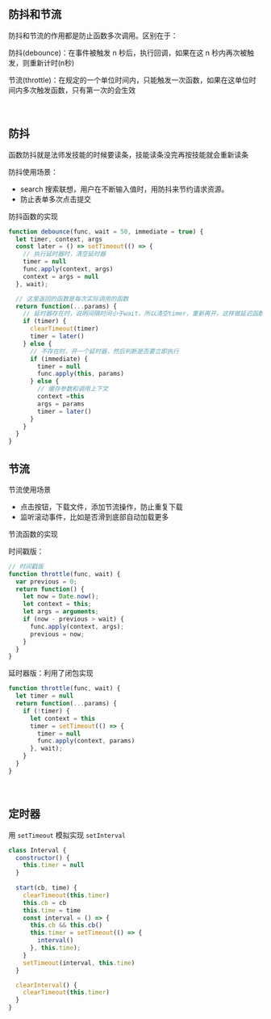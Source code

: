 ## 防抖和节流
防抖和节流的作用都是防止函数多次调用。区别在于：

防抖(debounce)：在事件被触发 n 秒后，执行回调，如果在这 n 秒内再次被触发，则重新计时(n秒)

节流(throttle)：在规定的一个单位时间内，只能触发一次函数，如果在这单位时间内多次触发函数，只有第一次的会生效


<br/> 

## 防抖
函数防抖就是法师发技能的时候要读条，技能读条没完再按技能就会重新读条

防抖使用场景：
* search 搜索联想，用户在不断输入值时，用防抖来节约请求资源。
* 防止表单多次点击提交

防抖函数的实现
```js
function debounce(func, wait = 50, immediate = true) {
  let timer, context, args
  const later = () => setTimeout(() => {
    // 执行延时器时，清空延时器
    timer = null
    func.apply(context, args)
    context = args = null
  }, wait);

  // 这里返回的函数是每次实际调用的函数
  return function(...params) {
    // 延时器存在时，说明间隔时间小于wait，所以清空timer，重新再开，这样做延迟函数会重新计时
    if (timer) {
      clearTimeout(timer)
      timer = later()
    } else {
      // 不存在时，开一个延时器，然后判断是否要立即执行
      if (immediate) {
        timer = null
        func.apply(this, params)
      } else {
        // 缓存参数和调用上下文
        context =this
        args = params
        timer = later()
      }
    }
  }
}
```


## 节流 
节流使用场景

* 点击按钮，下载文件，添加节流操作，防止重复下载
* 监听滚动事件，比如是否滑到底部自动加载更多

节流函数的实现

时间戳版：
```js
// 时间戳版
function throttle(func, wait) {
  var previous = 0;
  return function() {
    let now = Date.now();
    let context = this;
    let args = arguments;
    if (now - previous > wait) {
      func.apply(context, args);
      previous = now;
    }
  }
}
```

延时器版：利用了闭包实现
```js
function throttle(func, wait) {
  let timer = null
  return function(...params) {
    if (!timer) {
      let context = this
      timer = setTimeout(() => {
        timer = null
        func.apply(context, params)
      }, wait);
    }
  }
}
```

<br/> 

## 定时器
用 <code>setTimeout</code> 模拟实现 <code>setInterval</code>
```js
class Interval {
  constructor() {
    this.timer = null
  }
  
  start(cb, time) {
    clearTimeout(this.timer)
    this.cb = cb
    this.time = time
    const interval = () => {
      this.cb && this.cb()
      this.timer = setTimeout(() => {
        interval()
      }, this.time);
    }
    setTimeout(interval, this.time)
  }

  clearInterval() {
    clearTimeout(this.timer)
  }
}
```

